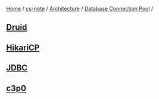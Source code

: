 [Home](https://mengxianbin.github.io) /
[cs-note](https://mengxianbin.github.io/cs-note) /
[Architecture](https://mengxianbin.github.io/cs-note/content/Architecture) /
[Database Connection Pool](https://mengxianbin.github.io/cs-note/content/Architecture/Database%20Connection%20Pool) /

## [Druid](https://mengxianbin.github.io/cs-note/content/Architecture/Database%20Connection%20Pool/Druid)

## [HikariCP](https://mengxianbin.github.io/cs-note/content/Architecture/Database%20Connection%20Pool/HikariCP)

## [JDBC](https://mengxianbin.github.io/cs-note/content/Architecture/Database%20Connection%20Pool/JDBC)

## [c3p0](https://mengxianbin.github.io/cs-note/content/Architecture/Database%20Connection%20Pool/c3p0)
